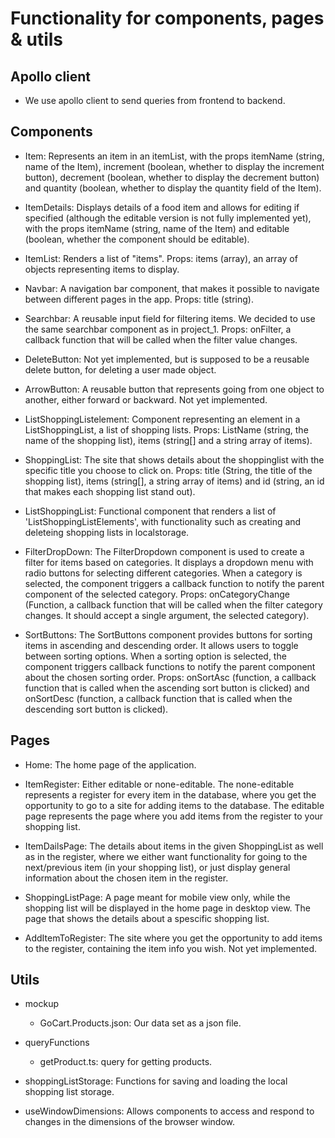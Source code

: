 # Functionality for components, pages & utils

## Apollo client

- We use apollo client to send queries from frontend to backend.

## Components

- Item: Represents an item in an itemList, with the props itemName (string, name of the Item), increment (boolean, whether to display the increment button), decrement (boolean, whether to display the decrement button) and quantity (boolean, whether to display the quantity field of the Item).

- ItemDetails: Displays details of a food item and allows for editing if specified (although the editable version is not fully implemented yet), with the props itemName (string, name of the Item) and editable (boolean, whether the component should be editable).

- ItemList: Renders a list of "items". Props: items (array), an array of objects representing items to display.

- Navbar: A navigation bar component, that makes it possible to navigate between different pages in the app. Props: title (string).

- Searchbar: A reusable input field for filtering items. We decided to use the same searchbar component as in project_1. Props: onFilter, a callback function that will be called when the filter value changes.

- DeleteButton: Not yet implemented, but is supposed to be a reusable delete button, for deleting a user made object.

- ArrowButton: A reusable button that represents going from one object to another, either forward or backward. Not yet implemented.

- ListShoppingListelement: Component representing an element in a ListShoppingList, a list of shopping lists. Props: ListName (string, the name of the shopping list), items (string[] and a string array of items).

- ShoppingList: The site that shows details about the shoppinglist with the specific title you choose to click on. Props: title (String, the title of the shopping list), items (string[], a string array of items) and id (string, an id that makes each shopping list stand out).

- ListShoppingList: Functional component that renders a list of 'ListShoppingListElements', with functionality such as creating and deleteing shopping lists in localstorage.

- FilterDropDown: The FilterDropdown component is used to create a filter for items based on categories. It displays a dropdown menu with radio buttons for selecting different categories. When a category is selected, the component triggers a callback function to notify the parent component of the selected category. Props: onCategoryChange (Function, a callback function that will be called when the filter category changes. It should accept a single argument, the selected category).

- SortButtons: The SortButtons component provides buttons for sorting items in ascending and descending order. It allows users to toggle between sorting options. When a sorting option is selected, the component triggers callback functions to notify the parent component about the chosen sorting order. Props: onSortAsc (function, a callback function that is called when the ascending sort button is clicked) and onSortDesc (function, a callback function that is called when the descending sort button is clicked).

## Pages

- Home: The home page of the application.

- ItemRegister: Either editable or none-editable. The none-editable represents a register for every item in the database, where you get the opportunity to go to a site for adding items to the database. The editable page represents the page where you add items from the register to your shopping list.

- ItemDailsPage: The details about items in the given ShoppingList as well as in the register, where we either want functionality for going to the next/previous item (in your shopping list), or just display general information about the chosen item in the register.

- ShoppingListPage: A page meant for mobile view only, while the shopping list will be displayed in the home page in desktop view. The page that shows the details about a spescific shopping list.

- AddItemToRegister: The site where you get the opportunity to add items to the register, containing the item info you wish. Not yet implemented.

## Utils

- mockup

  - GoCart.Products.json: Our data set as a json file.

- queryFunctions

  - getProduct.ts: query for getting products.

- shoppingListStorage: Functions for saving and loading the local shopping list storage.

- useWindowDimensions: Allows components to access and respond to changes in the dimensions of the browser window.
